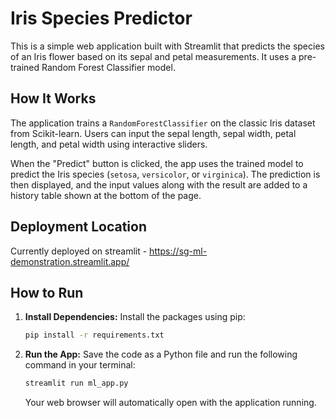 # Iris Species Predictor

This is a simple web application built with Streamlit that predicts the species of an Iris flower based on its sepal and petal measurements. It uses a pre-trained Random Forest Classifier model.

## How It Works

The application trains a `RandomForestClassifier` on the classic Iris dataset from Scikit-learn. Users can input the sepal length, sepal width, petal length, and petal width using interactive sliders.

When the "Predict" button is clicked, the app uses the trained model to predict the Iris species (`setosa`, `versicolor`, or `virginica`). The prediction is then displayed, and the input values along with the result are added to a history table shown at the bottom of the page.

## Deployment Location

Currently deployed on streamlit - https://sg-ml-demonstration.streamlit.app/ 
## How to Run

1.  **Install Dependencies:**
    Install the packages using pip:
    ```bash
    pip install -r requirements.txt
    ```

2.  **Run the App:**
    Save the code as a Python file and run the following command in your terminal:
    ```bash
    streamlit run ml_app.py
    ```
    Your web browser will automatically open with the application running.
